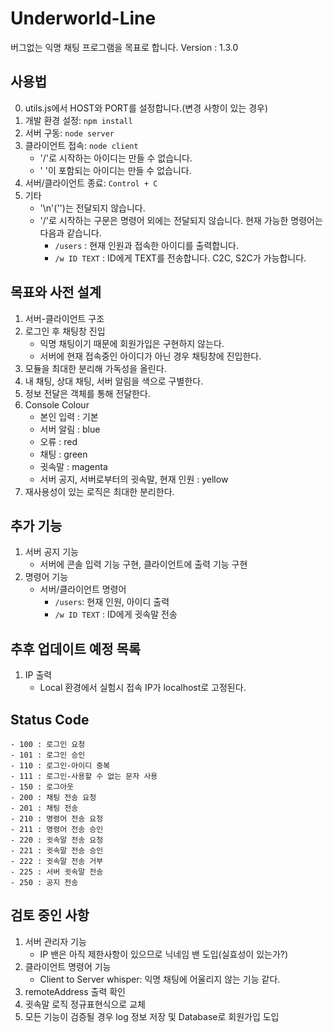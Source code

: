 # Underworld-Line

버그없는 익명 채팅 프로그램을 목표로 합니다.
Version : 1.3.0

## 사용법

0. utils.js에서 HOST와 PORT를 설정합니다.(변경 사항이 있는 경우)
1. 개발 환경 설정: ``npm install``
2. 서버 구동: ``node server``
3. 클라이언트 접속: ``node client``
    - '/'로 시작하는 아이디는 만들 수 없습니다.
    - ' '이 포함되는 아이디는 만들 수 없습니다.
4. 서버/클라이언트 종료: ``Control + C``
5. 기타
    - '\n'('')는 전달되지 않습니다.
    - '/'로 시작하는 구문은 명령어 외에는 전달되지 않습니다. 현재 가능한 명령어는 다음과 같습니다.
        - ``/users`` : 현재 인원과 접속한 아이디를 출력합니다.
        - ``/w ID TEXT`` : ID에게 TEXT를 전송합니다. C2C, S2C가 가능합니다.

## 목표와 사전 설계

1. 서버-클라이언트 구조
2. 로그인 후 채팅창 진입
    - 익명 채팅이기 때문에 회원가입은 구현하지 않는다.
    - 서버에 현재 접속중인 아이디가 아닌 경우 채팅창에 진입한다.
3. 모듈을 최대한 분리해 가독성을 올린다.
4. 내 채팅, 상대 채팅, 서버 알림을 색으로 구별한다.
5. 정보 전달은 객체를 통해 전달한다.
6. Console Colour
    - 본인 입력 : 기본
    - 서버 알림 : blue
    - 오류 : red
    - 채팅 : green
    - 귓속말 : magenta
    - 서버 공지, 서버로부터의 귓속말, 현재 인원 : yellow
7. 재사용성이 있는 로직은 최대한 분리한다.

## 추가 기능

1. 서버 공지 기능
    - 서버에 콘솔 입력 기능 구현, 클라이언트에 출력 기능 구현
2. 명령어 기능
    - 서버/클라이언트 명령어
        - ``/users``: 현재 인원, 아이디 출력
        - ``/w ID TEXT`` : ID에게 귓속말 전송

## 추후 업데이트 예정 목록

1. IP 출력
    - Local 환경에서 실험시 접속 IP가 localhost로 고정된다.

## Status Code

    - 100 : 로그인 요청 
    - 101 : 로그인 승인
    - 110 : 로그인-아이디 중복
    - 111 : 로그인-사용할 수 없는 문자 사용
    - 150 : 로그아웃
    - 200 : 채팅 전송 요청
    - 201 : 채팅 전송 
    - 210 : 명령어 전송 요청
    - 211 : 명령어 전송 승인
    - 220 : 귓속말 전송 요청
    - 221 : 귓속말 전송 승인
    - 222 : 귓속말 전송 거부
    - 225 : 서버 귓속말 전송
    - 250 : 공지 전송

## 검토 중인 사항

1. 서버 관리자 기능
    - IP 밴은 아직 제한사항이 있으므로 닉네임 밴 도입(실효성이 있는가?)
2. 클라이언트 명령어 기능
    - Client to Server whisper: 익명 채팅에 어울리지 않는 기능 같다.
3. remoteAddress 출력 확인
4. 귓속말 로직 정규표현식으로 교체
5. 모든 기능이 검증될 경우 log 정보 저장 및 Database로 회원가입 도입

